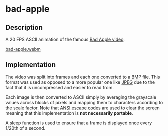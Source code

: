 # bad-apple

## Description

A 20 FPS ASCII animation of the famous [Bad Apple video](https://www.youtube.com/watch?v=FtutLA63Cp8).

[bad-apple.webm](https://github.com/andrewharabor/bad-apple/assets/120438036/2c4f6b07-2c00-4ad1-9cc5-9ce215e1058a)

## Implementation

The video was split into frames and each one converted to a [BMP](https://en.wikipedia.org/wiki/BMP_file_format) file. This format was used as opposed to a  more popular one like [JPEG](https://en.wikipedia.org/wiki/JPEG) due to the fact that it is uncompressed and easier to read from.

Each image is then converted to ASCII simply by averaging the grayscale values across blocks of pixels and mapping them to characters according to the scale factor. Note that [ANSI escape codes](https://en.wikipedia.org/wiki/ANSI_escape_code) are used to clear the screen meaning that this implementation is **not necessarily portable**.

A sleep function is used to ensure that a frame is displayed once every 1/20th of a second.
